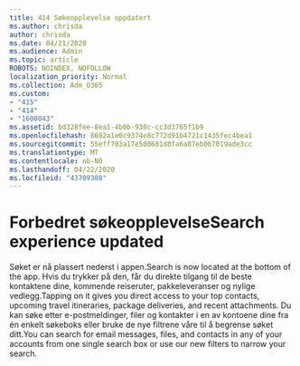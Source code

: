 ```yaml
---
title: 414 Søkeopplevelse oppdatert
ms.author: chrisda
author: chrisda
ms.date: 04/21/2020
ms.audience: Admin
ms.topic: article
ROBOTS: NOINDEX, NOFOLLOW
localization_priority: Normal
ms.collection: Adm_O365
ms.custom:
- "415"
- "414"
- "1600043"
ms.assetid: bd328fee-8ea1-4b0b-930c-cc3d3765f1b9
ms.openlocfilehash: 8602a1e0c9374e8c772d91b4721c1435fec4bea1
ms.sourcegitcommit: 55eff703a17e500681d8fa6a87eb067019ade3cc
ms.translationtype: MT
ms.contentlocale: nb-NO
ms.lasthandoff: 04/22/2020
ms.locfileid: "43709308"
---
```

# <a name="search-experience-updated"></a><span data-ttu-id="34da0-102">Forbedret søkeopplevelse</span><span class="sxs-lookup"><span data-stu-id="34da0-102">Search experience updated</span></span>

<span data-ttu-id="34da0-103">Søket er nå plassert nederst i appen.</span><span class="sxs-lookup"><span data-stu-id="34da0-103">Search is now located at the bottom of the app.</span></span> <span data-ttu-id="34da0-104">Hvis du trykker på den, får du direkte tilgang til de beste kontaktene dine, kommende reiseruter, pakkeleveranser og nylige vedlegg.</span><span class="sxs-lookup"><span data-stu-id="34da0-104">Tapping on it gives you direct access to your top contacts, upcoming travel itineraries, package deliveries, and recent attachments.</span></span> <span data-ttu-id="34da0-105">Du kan søke etter e-postmeldinger, filer og kontakter i en av kontoene dine fra én enkelt søkeboks eller bruke de nye filtrene våre til å begrense søket ditt.</span><span class="sxs-lookup"><span data-stu-id="34da0-105">You can search for email messages, files, and contacts in any of your accounts from one single search box or use our new filters to narrow your search.</span></span>
